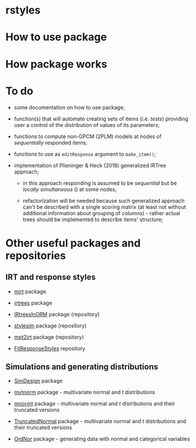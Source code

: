 # rstyles

# How to use package

# How package works

# To do

-   some documentation on how to use package;

-   function(s) that will automate creating sets of items (i.e. *tests*) providing user a control of the distribution of values of its parameters;

-   functions to compute non-GPCM (2PLM) models at nodes of *sequentially* responded items;

-   functions to use as `editResponse` argument to `make_item()`;

-   implementation of Plieninger & Heck (2018) generalized IRTree approach;

    -   in this approach responding is assumed to be *sequential* but be *locally simultaneous* () at some nodes;

    -   refactorization will be needed because such generalized approach can't be described with a single scoring matrix (at least not without additional information about grouping of columns) - rather actual trees should be implemented to describe items' structure;

# Other useful packages and repositories

## IRT and response styles

-   [mirt](https://github.com/philchalmers/mirt) package

-   [irtrees](https://github.com/cran/irtrees) package

-   [IRtreeslnORM](https://github.com/hplieninger/IRtreesInORM) package (repository)

-   [stylesim](https://github.com/hplieninger/stylesim) package (repository)

-   [mpt2irt](https://github.com/hplieninger/mpt2irt) package (repository)

-   [FitResponseStyles](https://github.com/mirka-henninger/FitResponseStyles) repository

## Simulations and generating distributions

-   [SimDesign](https://github.com/philchalmers/SimDesign) package

-   [mvtnorm](https://cran.r-project.org/web/packages/mvtnorm/) package - multivariate normal and *t* distributions

-   [mnormt](https://cran.r-project.org/web/packages/mnormt/) package - multivariate normal and *t* distributions and their truncated versions

-   [TruncatedNormal](https://cran.r-project.org/web/packages/TruncatedNormal/) package - multivariate normal and *t* distributions and their truncated versions

-   [OrdNor](https://cran.r-project.org/web/packages/OrdNor/) package - generating data with normal and categorical variables
